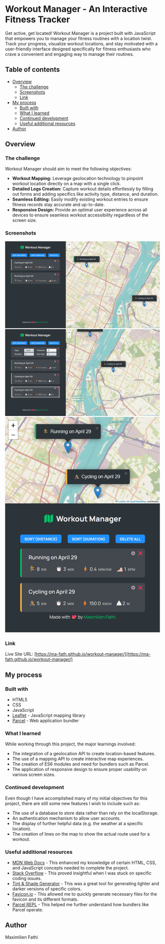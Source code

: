 # Workout Manager - An Interactive Fitness Tracker

Get active, get located! Workout Manager is a project built with JavaScript that empowers you to
manage your fitness routines with a location twist. Track your progress, visualize workout locations, and stay motivated with a user-friendly interface designed specifically for fitness enthusiasts who crave a convenient and engaging way to manage their routines.

## Table of contents

- [Overview](#overview)
  - [The challenge](#the-challenge)
  - [Screenshots](#screenshots)
  - [Link](#link)
- [My process](#my-process)
  - [Built with](#built-with)
  - [What I learned](#what-i-learned)
  - [Continued development](#continued-development)
  - [Useful additional resources](#useful-additional-resources)
- [Author](#author)

## Overview

### The challenge

Workout Manager should aim to meet the following objectives:

- **Workout Mapping:** Leverage geolocation technology to pinpoint workout location directly on a map with a
  single click.
- **Detailed Logs Creation:** Capture workout details effortlessly by filling out forms and adding specifics like
  activity type, distance, and duration.
- **Seamless Editing:** Easily modify existing workout entries to ensure fitness records stay accurate and
  up-to-date.
- **Responsive Design:** Provide an optimal user experience across all devices to ensure seamless workout accessibility regardless of the screen size.

### Screenshots

![Image of the main window](/public/images/README_main_window.png)
![Image of the workout edit mode](/public/images/README_workout_edit.png)
![Image of the app in mobile form](/public/images/README_responsive_design.png)

### Link

Live Site URL: [https://ma-fath.github.io/workout-manager/](https://ma-fath.github.io/workout-manager/)

## My process

### Built with

- HTML5
- CSS
- JavaScript
- [Leaflet](https://leafletjs.com/) - JavaScript mapping library
- [Parcel](https://parceljs.org/) - Web application bundler

### What I learned

While working through this project, the major learnings involved:

- The integration of a geolocation API to create location-based features.
- The use of a mapping API to create interactive map experiences.
- The creation of ES6 modules and need for bundlers such as Parcel.
- The application of responsive design to ensure proper usability on various screen sizes.

### Continued development

Even though I have accomplished many of my initial objectives for this
project, there are still some new features I wish to include such as:

- The use of a database to store data rather than rely on the localStorage.
- An authentication mechanism to allow user accounts.
- The display of further helpful data (e.g. the weather at a specific location).
- The creation of lines on the map to show the actual route used for a workout.

### Useful additional resources

- [MDN Web Docs](https://developer.mozilla.org/) - This enhanced my knowledge of certain HTML, CSS, and JavaScript concepts needed to complete the project.
- [Stack Overflow](http://stackoverflow.com/) - This proved insightful
  when I was stuck on specific coding issues.
- [Tint & Shade Generator](https://maketintsandshades.com/) - This was a
  great tool for generating lighter and darker versions of specific colors.
- [Favicon.io](https://favicon.io/) - This allowed me to quickly generate
  necessary files for the favicon and its different formats.
- [Parcel REPL](https://repl.parceljs.org/) - This helped me further understand how bundlers like Parcel operate.

## Author

Maximilien Fathi
